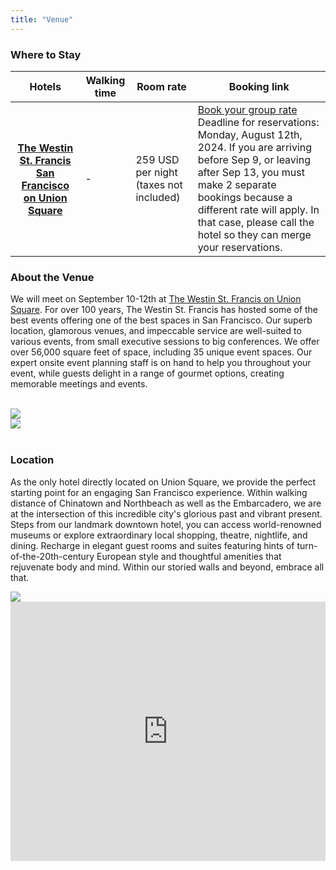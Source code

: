 ```yaml
---
title: "Venue" 
---
```


### Where to Stay

<table class="table border mb-4">
    <tr>
      <th scope="col">Hotels</th>
      <th scope="col">Walking time</th>
      <th scope="col">Room rate</th>
      <th scope="col">Booking link</th>
    </tr>
  <tbody>
    <tr>
      <th scope="row"><a href="https://www.marriott.com/event-reservations/reservation-link.mi?id=1709896400179&key=GRP&app=resvlink" target="_blank">The Westin St. Francis San Francisco on Union Square</a></th>
      <td>-</td>
      <td>259 USD per night (taxes not included)</td>
      <td><a href="https://www.marriott.com/event-reservations/reservation-link.mi?id=1709896400179&key=GRP&app=resvlink" target="_blank">Book your group rate</a><br>Deadline for reservations: Monday, August 12th, 2024. If you are arriving before Sep 9, or leaving after Sep 13, you must make 2 separate bookings because a different rate will apply. In that case, please call the hotel so they can merge your reservations.</td>
    </tr>
  </tbody>
</table>



### About the Venue

We will meet on September 10-12th at [The Westin St. Francis on Union Square](https://www.marriott.com/en-us/hotels/sfouw-the-westin-st-francis-san-francisco-on-union-square/events/). For over 100 years, The Westin St. Francis has hosted some of the best events offering one of the best spaces in San Francisco. Our superb location, glamorous venues, and impeccable service are well-suited to various events, from small executive sessions to big conferences. We offer over 56,000 square feet of space, including 35 unique event spaces. Our expert onsite event planning staff is on hand to help you throughout your event, while guests delight in a range of gourmet options, creating memorable meetings and events.

<br>

<div class="container">
  <div class="row">
    <div class="col-sm">
      <img src="/images/blog/sfouw-ballroom.png" class="img-fluid mx-auto d-block">
      <br>
    </div>
    <div class="col-sm">
     <img src="/images/blog/sfouw-colonial.png" class="img-fluid mx-auto d-block">
    </div>
  </div>
</div>

<br>

### Location

As the only hotel directly located on Union Square, we provide the perfect starting point for an engaging San Francisco experience. Within walking distance of Chinatown and Northbeach as well as the Embarcadero, we are at the intersection of this incredible city's glorious past and vibrant present. Steps from our landmark downtown hotel, you can access world-renowned museums or explore extraordinary local shopping, theatre, nightlife, and dining. Recharge in elegant guest rooms and suites featuring hints of turn-of-the-20th-century European style and thoughtful amenities that rejuvenate body and mind. Within our storied walls and beyond, embrace all that.

<div class="container">
  <div class="row">
    <div class="col-sm">
      <img src="/images/blog/union-square.png" class="img-fluid mx-auto d-block">
      <br>
    </div>
    <div class="col-sm">
     <iframe src="https://www.google.com/maps/embed?pb=!1m17!1m12!1m3!1d3153.0953307081286!2d-122.4088333!3d37.78780559999999!2m3!1f0!2f0!3f0!3m2!1i1024!2i768!4f13.1!3m2!1m1!2zMzfCsDQ3JzE2LjEiTiAxMjLCsDI0JzMxLjgiVw!5e0!3m2!1sen!2smx!4v1707327202703!5m2!1sen!2smx" width="100%" height="415" style="border:0;" allowfullscreen="" loading="lazy" referrerpolicy="no-referrer-when-downgrade"></iframe>
    </div>
  </div>
</div>
